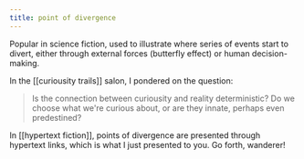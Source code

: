 ```yaml
---
title: point of divergence
---
```


Popular in science fiction, used to illustrate where series of events start to divert, either through external forces (butterfly effect) or human decision-making.

In the [[curiousity trails]] salon, I pondered on the question:

>  Is the connection between curiousity and reality deterministic? Do we choose what we're curious about, or are they innate, perhaps even predestined?

In [[hypertext fiction]], points of divergence are presented through hypertext links, which is what I just presented to you. Go forth, wanderer!